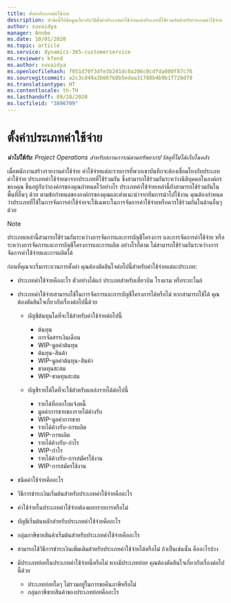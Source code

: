 ```yaml
---
title: ตั้งค่าประเภทค่าใช้จ่าย
description: หัวข้อนี้ให้ข้อมูลเกี่ยวกับวิธีตั้งค่าประเภทค่าใช้จ่ายและประเภทที่ใช้ร่วมกันสำหรับรายงานค่าใช้จ่าย
author: suvaidya
manager: Annbe
ms.date: 10/01/2020
ms.topic: article
ms.service: dynamics-365-customerservice
ms.reviewer: kfend
ms.author: suvaidya
ms.openlocfilehash: f051d70f3dfe3b241dc0a206c0cdfda000f87c76
ms.sourcegitcommit: a2c3cd49a3b667b8b5edaa31788b4b9b1f728d78
ms.translationtype: HT
ms.contentlocale: th-TH
ms.lasthandoff: 09/28/2020
ms.locfileid: "3896709"
---
```

# <a name="set-up-expense-categories"></a>ตั้งค่าประเภทค่าใช้จ่าย

_**นำไปใช้กับ:** Project Operations สำหรับสถานการณ์ตามทรัพยากร/วัสดุที่ไม่ได้เก็บในคลัง_

เมื่อพนักงานสร้างรายงานค่าใช้จ่าย ค่าใช้จ่ายแต่ละรายการที่พวกเขาบันทึกจะต้องเชื่อมโยงกับประเภทค่าใช้จ่าย ประเภทค่าใช้จ่ายมาจากประเภทที่ใช้ร่วมกัน ซึ่งสามารถใช้ร่วมกันระหว่างนิติบุคคลในองค์กรของคุณ ขึ้นอยู่กับว่าองค์กรของคุณกำหนดไว้อย่างไร ประเภทค่าใช้จ่ายเหล่านี้ยังสามารถใช้ร่วมกันในพื้นที่อื่นๆ ด้วย ตามข้อกำหนดขององค์กรของคุณและคำแนะนำจากทีมการนำไปใช้งาน คุณต้องกำหนดว่าประเภทที่ใช้ในการจัดการค่าใช้จ่ายจะใช้เฉพาะในการจัดการค่าใช้จ่ายหรือควรใช้ร่วมกันในด้านอื่นๆ ด้วย

> [!NOTE]
> ประเภทเหล่านี้สามารถใช้ร่วมกันระหว่างการจัดการและการบัญชีโครงการ และการจัดการค่าใช้จ่าย หรือระหว่างการจัดการและการบัญชีโครงการและการผลิต อย่างไรก็ตาม ไม่สามารถใช้ร่วมกันระหว่างการจัดการค่าใช้จ่ายและการผลิตได้

ก่อนที่คุณจะเริ่มกระบวนการตั้งค่า คุณต้องตัดสินใจต่อไปนี้สำหรับค่าใช้จ่ายแต่ละประเภท:

- ประเภทค่าใช้จ่ายคืออะไร ตัวอย่างได้แก่ ประเภทสำหรับเที่ยวบิน โรงแรม หรือระยะไมล์
- ประเภทค่าใช้จ่ายสามารถใช้ในการจัดการและการบัญชีโครงการได้หรือไม่ หากสามารถใช้ได้ คุณต้องตัดสินใจเกี่ยวกับเรื่องต่อไปนี้ด้วย

    - บัญชีต้นทุนใดที่จะใช้สำหรับค่าใช้จ่ายต่อไปนี้

        - ต้นทุน
        - การจัดสรรเงินเดือน
        - WIP-มูลค่าต้นทุน
        - ต้นทุน-สินค้า
        - WIP-มูลค่าต้นทุน-สินค้า
        - ขาดทุนสะสม
        - WIP-ขาดทุนสะสม

    - บัญชีรายได้ใดที่จะใช้สำหรับแหล่งรายได้ต่อไปนี้

        - รายได้ที่ออกใบแจ้งหนี้
        - มูลค่าการขายของรายได้ค้างรับ
        - WIP-มูลค่าการขาย
        - รายได้ค้างรับ-การผลิต
        - WIP-การผลิต
        - รายได้ค้างรับ-กำไร
        - WIP-กำไร
        - รายได้ค้างรับ-การสมัครใช้งาน
        - WIP-การสมัครใช้งาน

- ชนิดค่าใช้จ่ายคืออะไร
- วิธีการชำระเงินเริ่มต้นสำหรับประเภทค่าใช้จ่ายคืออะไร
- ค่าใช้จ่ายในประเภทค่าใช้จ่ายต้องแยกรายการหรือไม่
- บัญชีเริ่มต้นหลักสำหรับประเภทค่าใช้จ่ายคืออะไร
- กลุ่มภาษีขายสินค้าเริ่มต้นสำหรับประเภทค่าใช้จ่ายคืออะไร
- สามารถใช้วิธีการชำระเงินเพิ่มเติมสำหรับประเภทค่าใช้จ่ายได้หรือไม่ ถ้าเป็นเช่นนั้น คืออะไรบ้าง
- มีประเภทย่อยในประเภทค่าใช้จ่ายนี้หรือไม่ หากมีประเภทย่อย คุณต้องตัดสินใจเกี่ยวกับเรื่องต่อไปนี้ด้วย

    - ประเภทย่อยใดๆ ไม่รวมอยู่ในการขอคืนภาษีหรือไม่
    - กลุ่มภาษีขายสินค้าของประเภทย่อยคืออะไร
